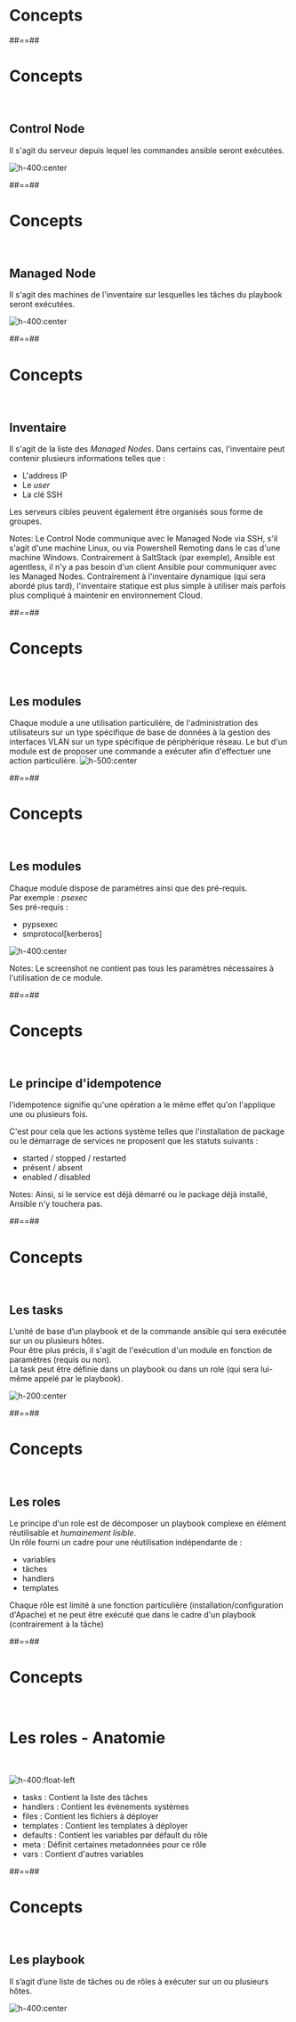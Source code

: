 <!-- .slide: class="transition"-->  

# Concepts

##==##

<!-- .slide: -->
# Concepts
<br/>

## Control Node
Il s'agit du serveur depuis lequel les commandes ansible seront exécutées.  

![h-400:center](./assets/images/control_node.png)


##==##
<!-- .slide: -->

# Concepts
<br/>

## Managed Node
Il s'agit des machines de l'inventaire sur lesquelles les tâches du playbook seront exécutées.

![h-400:center](./assets/images/managed_nodes.png)

##==##
<!-- .slide: -->

# Concepts
<br/>

## Inventaire

Il s'agit de la liste des *Managed Nodes*.
Dans certains cas, l'inventaire peut contenir plusieurs informations telles que :
* L'address IP
* Le *user*
* La clé SSH

Les serveurs cibles peuvent également être organisés sous forme de groupes.

Notes: 
Le Control Node communique avec le Managed Node via SSH, s'il s'agit d'une machine Linux, ou via Powershell Remoting dans le cas d'une machine Windows.
Contrairement à SaltStack (par exemple), Ansible est agentless, il n'y a pas besoin d'un client Ansible pour communiquer avec les Managed Nodes.
Contrairement à l'inventaire dynamique (qui sera abordé plus tard), l'inventaire statique est plus simple à utiliser mais parfois plus compliqué à maintenir en environnement Cloud.

##==##
<!-- .slide -->

# Concepts
<br/>

## Les modules
Chaque module a une utilisation particulière, de l'administration des utilisateurs sur un type spécifique de base de données à la gestion des interfaces VLAN sur un type spécifique de périphérique réseau.
Le but d'un module est de proposer une commande a exécuter afin d'effectuer une action particulière.
![h-500:center](./assets/images/modules.png)

##==##
<!-- .slide: -->

# Concepts
<br/>

## Les modules
Chaque module dispose de paramètres ainsi que des pré-requis.  
Par exemple : *psexec*   
Ses pré-requis : 
* pypsexec
* smprotocol[kerberos]

![h-400:center](./assets/images/psexec.png)

Notes:
Le screenshot ne contient pas tous les paramètres nécessaires à l'utilisation de ce module.

##==##
<!-- .slide: -->

# Concepts
<br/>

## Le principe d'idempotence
l'idempotence signifie qu'une opération a le même effet qu'on l'applique une ou plusieurs fois.

C'est pour cela que les actions système telles que l'installation de package ou le démarrage de services ne proposent que les statuts suivants : 
* started / stopped / restarted
* présent / absent
* enabled / disabled

Notes:
Ainsi, si le service est déjà démarré ou le package déjà installé, Ansible n'y touchera pas. 

##==##
<!-- .slide: -->

# Concepts
<br/>

## Les tasks
L’unité de base d’un playbook et de la commande ansible qui sera exécutée sur un ou plusieurs hôtes.  
Pour être plus précis, il s'agit de l'exécution d'un module en fonction de paramètres (requis ou non).  
La task peut être définie dans un playbook ou dans un role (qui sera lui-même appelé par le playbook).

![h-200:center](./assets/images/tasks.png)

##==##
<!-- .slide: -->

# Concepts
<br/>

## Les roles
Le principe d'un role est de décomposer un playbook complexe en élément réutilisable et *humainement lisible*.  
Un rôle fourni un cadre pour une réutilisation indépendante de : 
* variables
* tâches
* handlers
* templates

Chaque rôle est limité à une fonction particulière (installation/configuration d'Apache) et ne peut être exécuté que dans le cadre d'un playbook (contrairement à la tâche)

##==##
<!-- .slide: -->

# Concepts
<br/>

# Les roles - Anatomie
<br/>

![h-400:float-left](./assets/images/Screenshot%202020-05-20%20at%2016.31.32.png)

* tasks : Contient la liste des tâches  
* handlers : Contient les évènements systèmes
* files : Contient les fichiers à déployer
* templates : Contient les templates à déployer
* defaults : Contient les variables par défault du rôle
* meta : Définit certaines metadonnées pour ce rôle
* vars : Contient d'autres variables

##==##
<!-- .slide: -->

# Concepts
<br/>

## Les playbook
Il s’agit d’une liste de tâches ou de rôles à exécuter sur un ou plusieurs hôtes.

![h-400:center](./assets/images/playbook.png)

